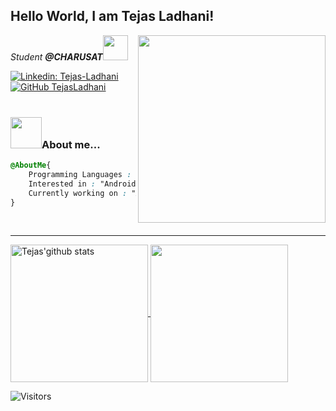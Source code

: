 
<h2> Hello World, I am Tejas Ladhani!
</h2>
<img align='right' src="https://images.squarespace-cdn.com/content/v1/5769fc401b631bab1addb2ab/1541580611624-TE64QGKRJG8SWAIUS7NS/ke17ZwdGBToddI8pDm48kPoswlzjSVMM-SxOp7CV59BZw-zPPgdn4jUwVcJE1ZvWQUxwkmyExglNqGp0IvTJZamWLI2zvYWH8K3-s_4yszcp2ryTI0HqTOaaUohrI8PI6FXy8c9PWtBlqAVlUS5izpdcIXDZqDYvprRqZ29Pw0o/coding-freak.gif" width="300">
<p><em>Student <b>@CHARUSAT</b><img src="https://cdn.dribbble.com/users/2096933/screenshots/4149835/untitled-3.gif" width="40"><br>
</em></p>

[![Linkedin: Tejas-Ladhani](https://img.shields.io/badge/-TejasLadhani-blue?style=flat-square&logo=Linkedin&logoColor=white&link=https://www.linkedin.com/in/tejas-ladhani-81ba82127/)](https://www.linkedin.com/in/tejas-ladhani-81ba82127/)
[![GitHub TejasLadhani](https://img.shields.io/github/followers/Tejas-Ladhani?label=follow&style=social)](https://github.com/Tejas-Ladhani)
<br><br>
### <img src="https://media.giphy.com/media/VgCDAzcKvsR6OM0uWg/giphy.gif" width="50">About me...  

```css
@AboutMe{
	Programming Languages : "C" , "C++" , "JAVA" , "HTML" , "XML" , "CSS"
	Interested in : "Android Development"
	Currently working on : "Android/Java" 
}

```

<br>

---

<a href="https://github.com/Tejas-Ladhani">
 <img align="center" src="https://github-readme-stats.vercel.app/api?username=Tejas-Ladhani&show_icons=true&theme=light&line_height=27" alt="Tejas'github stats" height="220px" />
</a>
<a href="https://github.com/Tejas-Ladhani">
  <img align="center" src="https://github-readme-stats.vercel.app/api/top-langs/?username=Tejas-Ladhani&theme=light&hide_langs_below=1" height="220px"/>
</a>

![Visitors](https://visitor-badge.laobi.icu/badge?page_id=Tejas-Ladhani.Tejas-Ladhani)                                 

